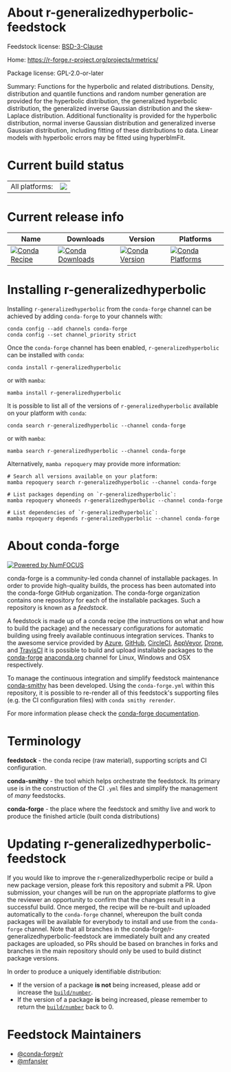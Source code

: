 About r-generalizedhyperbolic-feedstock
=======================================

Feedstock license: [BSD-3-Clause](https://github.com/conda-forge/r-generalizedhyperbolic-feedstock/blob/main/LICENSE.txt)

Home: https://r-forge.r-project.org/projects/rmetrics/

Package license: GPL-2.0-or-later

Summary: Functions for the hyperbolic and related distributions. Density, distribution and quantile functions and random number generation are provided for the hyperbolic distribution, the generalized hyperbolic distribution, the generalized inverse Gaussian distribution and the skew-Laplace distribution. Additional functionality is provided for the hyperbolic distribution, normal inverse Gaussian distribution and generalized inverse Gaussian distribution, including fitting of these distributions to data. Linear models with hyperbolic errors may be fitted using hyperblmFit.

Current build status
====================


<table><tr><td>All platforms:</td>
    <td>
      <a href="https://dev.azure.com/conda-forge/feedstock-builds/_build/latest?definitionId=15082&branchName=main">
        <img src="https://dev.azure.com/conda-forge/feedstock-builds/_apis/build/status/r-generalizedhyperbolic-feedstock?branchName=main">
      </a>
    </td>
  </tr>
</table>

Current release info
====================

| Name | Downloads | Version | Platforms |
| --- | --- | --- | --- |
| [![Conda Recipe](https://img.shields.io/badge/recipe-r--generalizedhyperbolic-green.svg)](https://anaconda.org/conda-forge/r-generalizedhyperbolic) | [![Conda Downloads](https://img.shields.io/conda/dn/conda-forge/r-generalizedhyperbolic.svg)](https://anaconda.org/conda-forge/r-generalizedhyperbolic) | [![Conda Version](https://img.shields.io/conda/vn/conda-forge/r-generalizedhyperbolic.svg)](https://anaconda.org/conda-forge/r-generalizedhyperbolic) | [![Conda Platforms](https://img.shields.io/conda/pn/conda-forge/r-generalizedhyperbolic.svg)](https://anaconda.org/conda-forge/r-generalizedhyperbolic) |

Installing r-generalizedhyperbolic
==================================

Installing `r-generalizedhyperbolic` from the `conda-forge` channel can be achieved by adding `conda-forge` to your channels with:

```
conda config --add channels conda-forge
conda config --set channel_priority strict
```

Once the `conda-forge` channel has been enabled, `r-generalizedhyperbolic` can be installed with `conda`:

```
conda install r-generalizedhyperbolic
```

or with `mamba`:

```
mamba install r-generalizedhyperbolic
```

It is possible to list all of the versions of `r-generalizedhyperbolic` available on your platform with `conda`:

```
conda search r-generalizedhyperbolic --channel conda-forge
```

or with `mamba`:

```
mamba search r-generalizedhyperbolic --channel conda-forge
```

Alternatively, `mamba repoquery` may provide more information:

```
# Search all versions available on your platform:
mamba repoquery search r-generalizedhyperbolic --channel conda-forge

# List packages depending on `r-generalizedhyperbolic`:
mamba repoquery whoneeds r-generalizedhyperbolic --channel conda-forge

# List dependencies of `r-generalizedhyperbolic`:
mamba repoquery depends r-generalizedhyperbolic --channel conda-forge
```


About conda-forge
=================

[![Powered by
NumFOCUS](https://img.shields.io/badge/powered%20by-NumFOCUS-orange.svg?style=flat&colorA=E1523D&colorB=007D8A)](https://numfocus.org)

conda-forge is a community-led conda channel of installable packages.
In order to provide high-quality builds, the process has been automated into the
conda-forge GitHub organization. The conda-forge organization contains one repository
for each of the installable packages. Such a repository is known as a *feedstock*.

A feedstock is made up of a conda recipe (the instructions on what and how to build
the package) and the necessary configurations for automatic building using freely
available continuous integration services. Thanks to the awesome service provided by
[Azure](https://azure.microsoft.com/en-us/services/devops/), [GitHub](https://github.com/),
[CircleCI](https://circleci.com/), [AppVeyor](https://www.appveyor.com/),
[Drone](https://cloud.drone.io/welcome), and [TravisCI](https://travis-ci.com/)
it is possible to build and upload installable packages to the
[conda-forge](https://anaconda.org/conda-forge) [anaconda.org](https://anaconda.org/)
channel for Linux, Windows and OSX respectively.

To manage the continuous integration and simplify feedstock maintenance
[conda-smithy](https://github.com/conda-forge/conda-smithy) has been developed.
Using the ``conda-forge.yml`` within this repository, it is possible to re-render all of
this feedstock's supporting files (e.g. the CI configuration files) with ``conda smithy rerender``.

For more information please check the [conda-forge documentation](https://conda-forge.org/docs/).

Terminology
===========

**feedstock** - the conda recipe (raw material), supporting scripts and CI configuration.

**conda-smithy** - the tool which helps orchestrate the feedstock.
                   Its primary use is in the construction of the CI ``.yml`` files
                   and simplify the management of *many* feedstocks.

**conda-forge** - the place where the feedstock and smithy live and work to
                  produce the finished article (built conda distributions)


Updating r-generalizedhyperbolic-feedstock
==========================================

If you would like to improve the r-generalizedhyperbolic recipe or build a new
package version, please fork this repository and submit a PR. Upon submission,
your changes will be run on the appropriate platforms to give the reviewer an
opportunity to confirm that the changes result in a successful build. Once
merged, the recipe will be re-built and uploaded automatically to the
`conda-forge` channel, whereupon the built conda packages will be available for
everybody to install and use from the `conda-forge` channel.
Note that all branches in the conda-forge/r-generalizedhyperbolic-feedstock are
immediately built and any created packages are uploaded, so PRs should be based
on branches in forks and branches in the main repository should only be used to
build distinct package versions.

In order to produce a uniquely identifiable distribution:
 * If the version of a package **is not** being increased, please add or increase
   the [``build/number``](https://docs.conda.io/projects/conda-build/en/latest/resources/define-metadata.html#build-number-and-string).
 * If the version of a package **is** being increased, please remember to return
   the [``build/number``](https://docs.conda.io/projects/conda-build/en/latest/resources/define-metadata.html#build-number-and-string)
   back to 0.

Feedstock Maintainers
=====================

* [@conda-forge/r](https://github.com/conda-forge/r/)
* [@mfansler](https://github.com/mfansler/)

